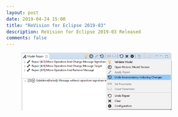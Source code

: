 ```yaml
---
layout: post
date: 2019-04-24 15:00
title: "ReVision for Eclipse 2019-03"
description: ReVision for Eclipse 2019-03 Released
comments: false
---
```


<figure class="aligncenter">
	<a href="assets/img/2019-04-24-2019-03-release.png" target="_blank">
	<img style="width: 400px" src="assets/img/2019-04-24-2019-03-release.png"/></a>
</figure>
